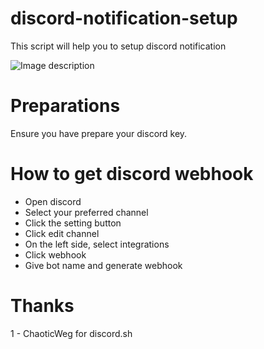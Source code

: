 # discord-notification-setup
This script will help you to setup discord notification

![Image description](https://i.imgur.com/SyeAVSm.png)

# Preparations
Ensure you have prepare your discord key.

# How to get discord webhook
- Open discord
- Select your preferred channel
- Click the setting button
- Click edit channel
- On the left side, select integrations
- Click webhook
- Give bot name and generate webhook

# Thanks
1 - ChaoticWeg for discord.sh


